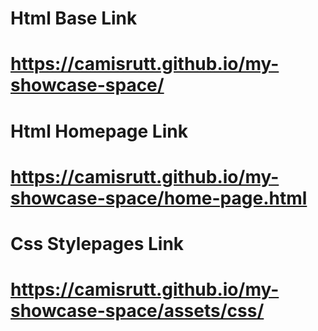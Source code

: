
Html Base Link
==============
https://camisrutt.github.io/my-showcase-space/
==============

Html Homepage Link
================
https://camisrutt.github.io/my-showcase-space/home-page.html
================

Css Stylepages Link
==================
https://camisrutt.github.io/my-showcase-space/assets/css/
==================